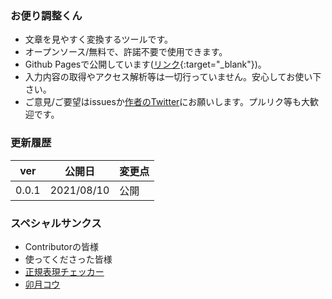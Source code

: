 ### お便り調整くん
- 文章を見やすく変換するツールです。
- オープンソース/無料で、許諾不要で使用できます。
- Github Pagesで公開しています([リンク](https://norihitoishida.github.io/adjust-posts/){:target="_blank"})。
- 入力内容の取得やアクセス解析等は一切行っていません。安心してお使い下さい。
- ご意見/ご要望はissuesか[作者のTwitter](https://twitter.com/norihitoishida)にお願いします。プルリク等も大歓迎です。

### 更新履歴

|ver|公開日|変更点|
|---|---|---|
|0.0.1|2021/08/10|公開|

### スペシャルサンクス
- Contributorの皆様
- 使ってくださった皆様
- [正規表現チェッカー](https://weblabo.oscasierra.net/tools/regex/)
- [卯月コウ](https://www.youtube.com/channel/UC3lNFeJiTq6L3UWoz4g1e-A)
